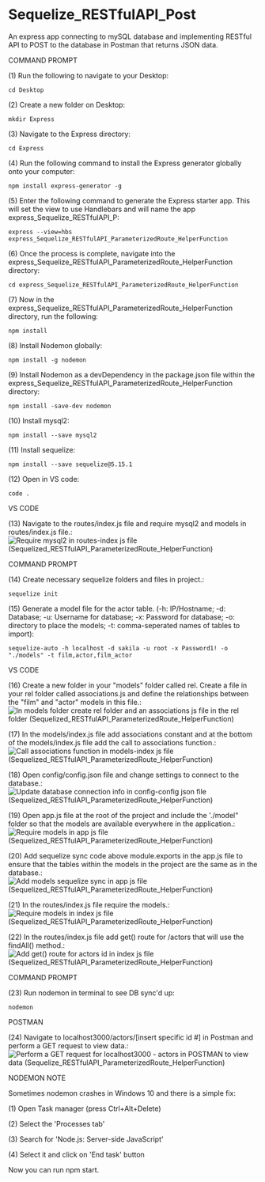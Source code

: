 # Sequelize_RESTfulAPI_Post
An express app connecting to mySQL database and implementing RESTful API to POST to the database in Postman that returns JSON data. 

COMMAND PROMPT

(1) Run the following to navigate to your Desktop: 

    cd Desktop

(2) Create a new folder on Desktop: 

    mkdir Express

(3) Navigate to the Express directory: 

    cd Express

(4) Run the following command to install the Express generator globally onto your computer: 

    npm install express-generator -g

(5) Enter the following command to generate the Express starter app. This will set the view to use Handlebars and will name the app express_Sequelize_RESTfulAPI_P: 

    express --view=hbs express_Sequelize_RESTfulAPI_ParameterizedRoute_HelperFunction

(6) Once the process is complete, navigate into the express_Sequelize_RESTfulAPI_ParameterizedRoute_HelperFunction directory: 

    cd express_Sequelize_RESTfulAPI_ParameterizedRoute_HelperFunction
    
(7) Now in the express_Sequelize_RESTfulAPI_ParameterizedRoute_HelperFunction directory, run the following: 

    npm install

(8) Install Nodemon globally: 

    npm install -g nodemon
    
(9) Install Nodemon as a devDependency in the package.json file within the express_Sequelize_RESTfulAPI_ParameterizedRoute_HelperFunction directory:

    npm install -save-dev nodemon
    
(10) Install mysql2:

    npm install --save mysql2

(11) Install sequelize: 

    npm install --save sequelize@5.15.1

(12) Open in VS code:

    code . 


VS CODE

(13) Navigate to the routes/index.js file and require mysql2 and models in routes/index.js file.: ![Require mysql2 in routes-index js file (Sequelized_RESTfulAPI_ParameterizedRoute_HelperFunction)](https://user-images.githubusercontent.com/35668707/70664512-87c80380-1c38-11ea-9f4c-578d1a9f807b.JPG)

COMMAND PROMPT

(14) Create necessary sequelize folders and files in project.:

    sequelize init

(15)  Generate a model file for the actor table. (-h: IP/Hostname; -d: Database; -u: Username for database; -x: Password for database; -o: directory to place the models; -t: comma-seperated names of tables to import):  

    sequelize-auto -h localhost -d sakila -u root -x Password1! -o "./models" -t film,actor,film_actor
    
VS CODE

(16) Create a new folder in your "models" folder called rel. Create a file in your rel folder called associations.js and define the relationships between the "film" and "actor" models in this file.: ![In models folder create rel folder and an associations js file in the rel folder (Sequelized_RESTfulAPI_ParameterizedRoute_HelperFunction)](https://user-images.githubusercontent.com/35668707/70664567-a62dff00-1c38-11ea-8366-d5729f01d16e.JPG)

(17) In the models/index.js file add associations constant and at the bottom of the models/index.js file add the call to associations function.: ![Call associations function in models-index js file (Sequelized_RESTfulAPI_ParameterizedRoute_HelperFunction)](https://user-images.githubusercontent.com/35668707/70664653-d4abda00-1c38-11ea-964b-e600d6275abd.JPG)

(18) Open config/config.json file and change settings to connect to the database.: ![Update database connection info in config-config json file (Sequelized_RESTfulAPI_ParameterizedRoute_HelperFunction)](https://user-images.githubusercontent.com/35668707/70664720-f2793f00-1c38-11ea-9389-3e3a3a1789d5.JPG)

(19) Open app.js file at the root of the project and include the './model" folder so that the models are available everywhere in the application.: ![Require models in app js file (Sequelized_RESTfulAPI_ParameterizedRoute_HelperFunction)](https://user-images.githubusercontent.com/35668707/70664768-13419480-1c39-11ea-94aa-914467936126.JPG)

(20) Add sequelize sync code above module.exports in the app.js file to ensure that the tables within the models in the project are the same as in the database.: ![Add models sequelize sync in app js file (Sequelized_RESTfulAPI_ParameterizedRoute_HelperFunction)](https://user-images.githubusercontent.com/35668707/70664826-379d7100-1c39-11ea-8a2c-39f5b8583f00.JPG)

(21) In the routes/index.js file require the models.: ![Require models in index js file (Sequelized_RESTfulAPI_ParameterizedRoute_HelperFunction)](https://user-images.githubusercontent.com/35668707/70664894-57cd3000-1c39-11ea-92d5-01ed54e3cfa7.JPG)

(22) In the routes/index.js file add get() route for /actors that will use the findAll() method.: ![Add get() route for actors id in index js file (Sequelized_RESTfulAPI_ParameterizedRoute_HelperFunction)](https://user-images.githubusercontent.com/35668707/70664947-77fcef00-1c39-11ea-867d-d7a9bbac1b4e.JPG)

COMMAND PROMPT

(23) Run nodemon in terminal to see DB sync'd up: 

    nodemon

POSTMAN

(24) Navigate to localhost3000/actors/[insert specific id #] in Postman and perform a GET request to view data.: ![Perform a GET request for localhost3000 - actors in POSTMAN to view data (Sequelize_RESTfulAPI_ParameterizedRoute_HelperFunction)](https://user-images.githubusercontent.com/35668707/70665007-94992700-1c39-11ea-9ea1-6a7215b09346.JPG)

NODEMON NOTE

Sometimes nodemon crashes in Windows 10 and there is a simple fix:

(1) Open Task manager (press Ctrl+Alt+Delete)

(2) Select the 'Processes tab'

(3) Search for 'Node.js: Server-side JavaScript'

(4) Select it and click on 'End task' button

Now you can run npm start.
